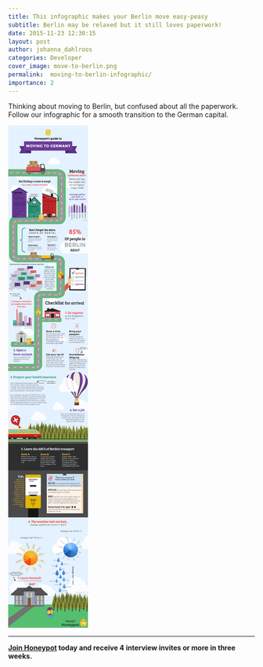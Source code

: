 ```yaml
---
title: This infographic makes your Berlin move easy-peasy
subtitle: Berlin may be relaxed but it still loves paperwork!
date: 2015-11-23 12:30:15
layout: post
author: johanna_dahlroos
categories: Developer
cover_image: move-to-berlin.png
permalink:  moving-to-berlin-infographic/
importance: 2
---
```


Thinking about moving to Berlin, but confused about all the paperwork. Follow our infographic for a smooth transition to the German capital.

<!--more--> 

![moving to Berlin infographic](/assets/images/move-to-berlin-infographic.png)

* * *

**[Join Honeypot](1) today and receive 4 interview invites or more in three weeks.**

[1]: https://app.honeypot.io/users/sign_up?utm_source=blog&utm_medium=organic&utm_term=e&utm_content=151105&utm_campaign=dev-no
